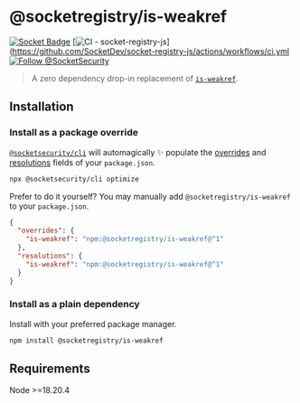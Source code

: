 # @socketregistry/is-weakref

[![Socket Badge](https://socket.dev/api/badge/npm/package/@socketregistry/is-weakref)](https://socket.dev/npm/package/@socketregistry/is-weakref)
[![CI - socket-registry-js](https://github.com/SocketDev/socket-registry-js/actions/workflows/ci.yml/badge.svg)](https://github.com/SocketDev/socket-registry-js/actions/workflows/ci.yml
[![Follow @SocketSecurity](https://img.shields.io/twitter/follow/SocketSecurity?style=social)](https://twitter.com/SocketSecurity)

> A zero dependency drop-in replacement of
> [`is-weakref`](https://www.npmjs.com/package/is-weakref).

## Installation

### Install as a package override

[`@socketsecurity/cli`](https://www.npmjs.com/package/@socketsecurity/cli) will
automagically :sparkles: populate the
[overrides](https://docs.npmjs.com/cli/v9/configuring-npm/package-json#overrides)
and [resolutions](https://yarnpkg.com/configuration/manifest#resolutions) fields
of your `package.json`.

```sh
npx @socketsecurity/cli optimize
```

Prefer to do it yourself? You may manually add `@socketregistry/is-weakref` to
your `package.json`.

```json
{
  "overrides": {
    "is-weakref": "npm:@socketregistry/is-weakref@^1"
  },
  "resolutions": {
    "is-weakref": "npm:@socketregistry/is-weakref@^1"
  }
}
```

### Install as a plain dependency

Install with your preferred package manager.

```sh
npm install @socketregistry/is-weakref
```

## Requirements

Node &gt;=18.20.4
